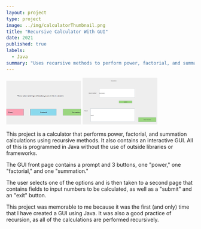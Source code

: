 ```yaml
---
layout: project
type: project
image: ../img/calculatorThumbnail.png
title: "Recursive Calculator With GUI"
date: 2021
published: true
labels:
  - Java
summary: "Uses recursive methods to perform power, factorial, and summation calculations. Interacts with user using an interactive GUI"
---
```


<div class="text-center p-4">
  <img width="200px" src="../img/javacalculator1.PNG" class="img-thumbnail" >
  <img width="200px" src="../img/javacalculator2.PNG" class="img-thumbnail" >
</div>

This project is a calculator that performs power, factorial, and summation calculations using recursive methods. It also contains an interactive GUI. All of this is programmed in Java without the use of outside libraries or frameworks.<br>

The GUI front page contains a prompt and 3 buttons, one "power," one "factorial," and one "summation."<br>

The user selects one of the options and is then taken to a second page that contains fields to input numbers to be calculated, as well as a "submit" and an "exit" button.<br>

This project was memorable to me because it was the first (and only) time that I have created a GUI using Java. It was also a good practice of recursion, as all of the calculations are performed recursively.
